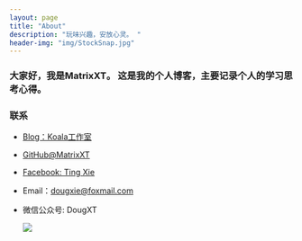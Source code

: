 ```yaml
---
layout: page
title: "About"
description: "玩味兴趣，安放心灵。 "
header-img: "img/StockSnap.jpg"
---
```


### 大家好，我是MatrixXT。 这是我的个人博客，主要记录个人的学习思考心得。

### 联系

- [Blog：Koala工作室](https://matrixxt.github.io/)

- [GitHub@MatrixXT](https://github.com/matrixxt)

- [Facebook: Ting Xie](https://www.facebook.com/profile.php?id=100012833825444)

- Email：dougxie@foxmail.com

- 微信公众号: DougXT

   ![](http://wx4.sinaimg.cn/thumb300/006kKN9zly1fd3wd36orpj30by0byt9j.jpg)

